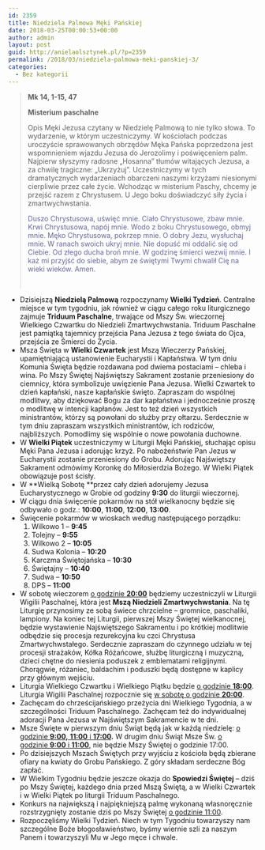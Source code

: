 ```yaml
---
id: 2359
title: Niedziela Palmowa Męki Pańskiej
date: 2018-03-25T00:00:53+00:00
author: admin
layout: post
guid: http://anielaolsztynek.pl/?p=2359
permalink: /2018/03/niedziela-palmowa-meki-panskiej-3/
categories:
  - Bez kategorii
---
```

> **Mk 14, 1-15, 47**
> 
> **Misterium paschalne**
> 
> Opis Męki Jezusa czytany w Niedzielę Palmową to nie tylko słowa. To wydarzenie, w którym uczestniczymy. W kościołach podczas uroczyście sprawowanych obrzędów Męka Pańska poprzedzona jest wspomnieniem wjazdu Jezusa do Jerozolimy i poświęceniem palm. Najpierw słyszymy radosne &#8222;Hosanna&#8221; tłumów witających Jezusa, a za chwilę tragiczne: &#8222;Ukrzyżuj&#8221;. Uczestniczymy w tych dramatycznych wydarzeniach obarczeni naszymi krzyżami niesionymi cierpliwie przez całe życie. Wchodząc w misterium Paschy, chcemy je przejść razem z Chrystusem. U Jego boku doświadczyć siły życia i zmartwychwstania.
> 
> <span style="color: #666699;">Duszo Chrystusowa, uświęć mnie. Ciało Chrystusowe, zbaw mnie. Krwi Chrystusowa, napój mnie. Wodo z boku Chrystusowego, obmyj mnie. Męko Chrystusowa, pokrzep mnie. O dobry Jezu, wysłuchaj mnie. W ranach swoich ukryj mnie. Nie dopuść mi oddalić się od Ciebie. Od złego ducha broń mnie. W godzinę śmierci wezwij mnie. I każ mi przyjść do siebie, abym ze świętymi Twymi chwalił Cię na wieki wieków. Amen.</span>
> 
> &nbsp;

  * Dzisiejszą **Niedzielą Palmową** rozpoczynamy **Wielki Tydzień**. Centralne miejsce w tym tygodniu, jak również w ciągu całego roku liturgicznego zajmuje **Triduum Paschalne**, trwające od Mszy Św. wieczornej Wielkiego Czwartku do Niedzieli Zmartwychwstania. Triduum Paschalne jest pamiątką tajemnicy przejścia Pana Jezusa z tego świata do Ojca, przejścia ze Śmierci do Życia.
  * Msza Święta w **Wielki Czwartek** jest Mszą Wieczerzy Pańskiej, upamiętniającą ustanowienie Eucharystii i Kapłaństwa. W tym dniu Komunia Święta będzie rozdawana pod dwiema postaciami – chleba i wina. Po Mszy Świętej Najświętszy Sakrament zostanie przeniesiony do ciemnicy, która symbolizuje uwięzienie Pana Jezusa. Wielki Czwartek to dzień kapłański, nasze kapłańskie święto. Zapraszam do wspólnej modlitwy, aby dziękować Bogu za dar kapłaństwa i jednocześnie proszę o modlitwę w intencji kapłanów. Jest to też dzień wszystkich ministrantów, którzy są powołani do służby przy ołtarzu. Serdecznie w tym dniu zapraszam wszystkich ministrantów, ich rodziców, najbliższych. Pomodlimy się wspólnie o nowe powołania duchowne.
  * W **Wielki Piątek** uczestniczymy w Liturgii Męki Pańskiej, słuchając opisu Męki Pana Jezusa i adorując krzyż. Po nabożeństwie Pan Jezus w Eucharystii zostanie przeniesiony do Grobu. Adorując Najświętszy Sakrament odmówimy Koronkę do Miłosierdzia Bożego. W Wielki Piątek obowiązuje post ścisły.
  * W **Wielką Sobotę **przez cały dzień adorujemy Jezusa Eucharystycznego w Grobie od godziny **9:30** do liturgii wieczornej.
  * W ciągu dnia święcenie pokarmów na stół wielkanocny będzie się odbywało o godz.: **10:00**, **11:00**, **12:00**, **13:00**.
  * Święcenie pokarmów w wioskach według następującego porządku: 
      1. Wilkowo 1 – **9:45**
      2. Tolejny – **9:55**
      3. Wilkowo 2 – **10:05**
      4. Sudwa Kolonia – **10:20**
      5. Karczma Świętojańska – **10:30**
      6. Świętajny – **10:40**
      7. Sudwa – **10:50**
      8. DPS – **11:00**
  * W sobotę wieczorem <span style="text-decoration: underline;">o godzinie <strong>20:00</strong></span> będziemy uczestniczyli w Liturgii Wigilii Paschalnej, która jest **Mszą Niedzieli Zmartwychwstania**. Na tę Liturgię przynosimy ze sobą świece chrzcielne – gromnice, paschaliki, lampiony. Na koniec tej Liturgii, pierwszej Mszy Świętej wielkanocnej, będzie wystawienie Najświętszego Sakramentu i po krótkiej modlitwie odbędzie się procesja rezurekcyjna ku czci Chrystusa Zmartwychwstałego. Serdecznie zapraszam do czynnego udziału w tej procesji strażaków, Kółka Różańcowe, służbę liturgiczną i muzyczną, dzieci chętne do niesienia poduszek z emblematami religijnymi. Chorągwie, różaniec, baldachim i poduszki będą dostępne w kaplicy przy głównym wejściu.
  * Liturgia Wielkiego Czwartku i Wielkiego Piątku będzie <span style="text-decoration: underline;">o godzinie <strong>18:00</strong></span>. Liturgia Wigilii Paschalnej rozpocznie się <span style="text-decoration: underline;">w sobotę o godzinie <strong>20:00</strong></span>.
  * Zachęcam do chrześcijańskiego przeżycia dni Wielkiego Tygodnia, a w szczególności Triduum Paschalnego. Zachęcam też do indywidualnej adoracji Pana Jezusa w Najświętszym Sakramencie w te dni.
  * Msze Święte w pierwszym dniu Świąt będą jak w każdą niedzielę: <span style="text-decoration: underline;">o</span> <span style="text-decoration: underline;">godzinie <strong>9:00,</strong> <strong>11:00</strong> i </span>**<span style="text-decoration: underline;">17:00</span>.** W drugim dniu Świąt Msze Św. <span style="text-decoration: underline;">o</span> <span style="text-decoration: underline;">godzinie <strong>9:00</strong> i <strong>11:00</strong></span>, nie będzie Mszy Świętej o godzinie 17:00.
  * Po dzisiejszych Mszach Świętych przy wyjściu z kościoła będą zbierane ofiary na kwiaty do Grobu Pańskiego. Z góry składam serdeczne Bóg zapłać.
  * W Wielkim Tygodniu będzie jeszcze okazja do **Spowiedzi Świętej** – dziś po Mszy Świętej, każdego dnia przed Mszą Świętą, a w Wielki Czwartek i w Wielki Piątek po liturgii Triduum Paschalnego.
  * Konkurs na największą i najpiękniejszą palmę wykonaną własnoręcznie rozstrzygnięty zostanie dziś po Mszy Świętej <span style="text-decoration: underline;">o godzinie 11:00</span>.
  * Rozpoczęliśmy Wielki Tydzień. Niech w tym Tygodniu towarzyszy nam szczególne Boże błogosławieństwo, byśmy wiernie szli za naszym Panem i towarzyszyli Mu w Jego męce i chwale.